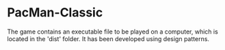 # PacMan-Classic
The game contains an executable file to be played on a computer, which is located in the 'dist' folder. It has been developed using design patterns.

